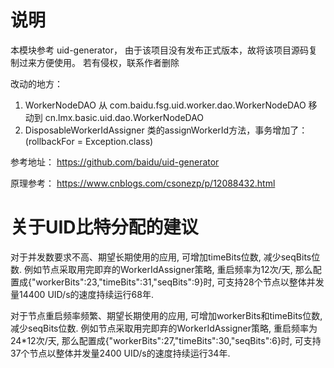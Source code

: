# 说明

本模块参考 uid-generator， 由于该项目没有发布正式版本，故将该项目源码复制过来方便使用。 若有侵权，联系作者删除

改动的地方：

1. WorkerNodeDAO 从 com.baidu.fsg.uid.worker.dao.WorkerNodeDAO 移动到 cn.lmx.basic.uid.dao.WorkerNodeDAO
2. DisposableWorkerIdAssigner 类的assignWorkerId方法，事务增加了：(rollbackFor = Exception.class)

参考地址： https://github.com/baidu/uid-generator

原理参考： https://www.cnblogs.com/csonezp/p/12088432.html

# 关于UID比特分配的建议

对于并发数要求不高、期望长期使用的应用, 可增加timeBits位数, 减少seqBits位数. 例如节点采取用完即弃的WorkerIdAssigner策略,
重启频率为12次/天, 那么配置成{"workerBits":23,"timeBits":31,"seqBits":9}时,
可支持28个节点以整体并发量14400 UID/s的速度持续运行68年.

对于节点重启频率频繁、期望长期使用的应用, 可增加workerBits和timeBits位数, 减少seqBits位数. 例如节点采取用完即弃的WorkerIdAssigner策略,
重启频率为24*12次/天, 那么配置成{"workerBits":27,"timeBits":30,"seqBits":6}时,
可支持37个节点以整体并发量2400 UID/s的速度持续运行34年.
